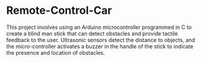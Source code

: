 # Remote-Control-Car
This project involves using an Arduino microcontroller programmed in C to create a blind man stick that can detect obstacles and provide tactile feedback to the user. Ultrasonic sensors detect the distance to objects, and the micro-controller activates a buzzer in the handle of the stick to indicate the presence and location of obstacles. 
